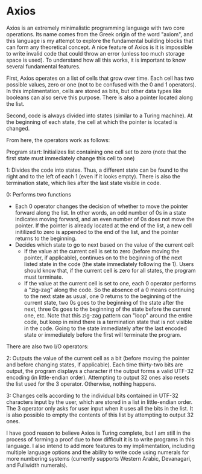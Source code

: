 # Axios
Axios is an extremely minimalistic programming language with two core operations. Its name comes from the Greek origin of the word "axiom", and this language is my attempt to explore the fundamental building blocks that can form any theoretical concept. A nice feature of Axios is it is impossible to write invalid code that could throw an error (unless too much storage space is used). To understand how all this works, it is important to know several fundamental features.

First, Axios operates on a list of cells that grow over time. Each cell has two possible values, zero or one (not to be confused with the 0 and 1 operators). In this implimentation, cells are stored as bits, but other data types like booleans can also serve this purpose. There is also a pointer located along the list.

Second, code is always divided into states (similar to a Turing machine). At the beginning of each state, the cell at which the pointer is located is changed.

From here, the operators work as follows:

Program start: Initializes list containing one cell set to zero (note that the first state must immediately change this cell to one)

1: Divides the code into states. Thus, a different state can be found to the right and to the left of each 1 (even if it looks empty). There is also the termination state, which lies after the last state visible in code. 

0: Performs two functions
* Each 0 operator changes the decision of whether to move the pointer forward along the list. In other words, an odd number of 0s in a state indicates moving forward, and an even number of 0s does not move the pointer. If the pointer is already located at the end of the list, a new cell initilized to zero is appended to the end of the list, and the pointer returns to the beginning.
* Decides which state to go to next based on the value of the current cell:
  * If the value at the current cell is set to zero (before moving the pointer, if applicable), continues on to the beginning of the next listed state in the code (the state immediately following the 1). Users should know that, if the current cell is zero for all states, the program must terminate.
  * If the value at the current cell is set to one, each 0 operator performs a "zig-zag" along the code. So the absence of a 0 means continuing to the next state as usual, one 0 returns to the beginning of the current state, two 0s goes to the beginning of the state after the next, three 0s goes to the beginning of the state before the current one, etc. Note that this zig-zag pattern can "loop" around the entire code, but keep in mind there is a termination state that is not visible in the code. Going to the state immediately after the last encoded state or immediately before the first will terminate the program.

There are also two I/O operators:

2: Outputs the value of the current cell as a bit (before moving the pointer and before changing states, if applicable). Each time thirty-two bits are output, the program displays a character if the output forms a valid UTF-32 encoding (in little-endian order). Attempting to output 32 ones also resets the list used for the 3 operator. Otherwise, nothing happens.

3: Changes cells according to the individual bits contained in UTF-32 characters input by the user, which are stored in a list in little-endian order. The 3 operator only asks for user input when it uses all the bits in the list. It is also possible to empty the contents of this list by attempting to output 32 ones.

I have good reason to believe Axios is Turing complete, but I am still in the process of forming a proof due to how difficult it is to write programs in this language. I also intend to add more features to my implimentation, including multiple language options and the ability to write code using numerals for more numbering systems (currently supports Western Arabic, Devanagari, and Fullwidth numerals).

